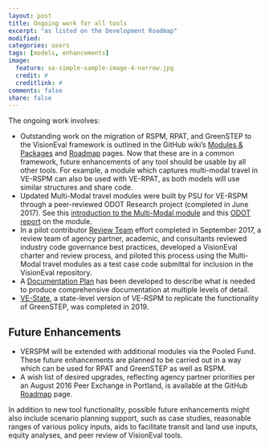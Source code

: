 ```yaml
---
layout: post
title: Ongoing work for all tools
excerpt: "as listed on the Development Roadmap"
modified: 
categories: users
tags: [models, enhancements]
image:
  feature: so-simple-sample-image-4-narrow.jpg
  credit: #
  creditlink: #
comments: false
share: false
---
```


The ongoing work involves:

* Outstanding work on the migration of RSPM, RPAT, and GreenSTEP to the VisionEval framework is outlined in the GitHub wiki’s <a href="https://github.com/VisionEval/VisionEval/wiki/Modules-and-Packages" target="_blank">Modules & Packages</a> and <a href="https://github.com/visioneval/VisionEval/wiki/Development-Roadmap" target="_blank">Roadmap</a> pages. Now that these are in a common framework, future enhancements of any tool should be usable by all other tools. For example, a module which captures multi-modal travel in VE-RSPM can also be used with VE-RPAT, as both models will use similar structures and share code.
* Updated Multi-Modal travel modules were built by PSU for VE-RSPM through a peer-reviewed ODOT Research project (completed in June 2017). See this [introduction to the Multi-Modal module](https://cities-lab.github.io/VETravelDemandMM/Intro.html) and this [ODOT report](https://www.oregon.gov/ODOT/Programs/ResearchDocuments/SPR788RSPMTool.pdf) on the module.
* In a pilot contributor <a href="https://github.com/VisionEval/VisionEval/wiki/Review-Team-Charter" target="_blank">Review Team</a> effort completed in September 2017, a review team of agency partner, academic, and consultants reviewed industry code governance best practices, developed a VisionEval charter and review process, and piloted this process using the Multi-Modal travel modules as a test case code submittal for inclusion in the VisionEval repository.
* A <a href="https://github.com/VisionEval/VisionEval/wiki/Documentation-Plan" target="_blank">Documentation Plan</a> has been developed to describe what is needed to produce comprehensive documentation at multiple levels of detail.
* <a href="https://github.com/VisionEval/VisionEval/wiki/VE-State-Status" target="_blank">VE-State</a>, a state-level version of VE-RSPM to replicate the functionality of GreenSTEP, was completed in 2019.

## Future Enhancements

- VERSPM will be extended with additional modules via the Pooled Fund. These future enhancements are planned to be carried out in a way which can be used for RPAT and GreenSTEP as well as RSPM. 
- A wish list of desired upgrades, reflecting agency partner priorities per an August 2016 Peer Exchange in Portland, is available at the GitHub <a href="https://github.com/visioneval/VisionEval/wiki/Development-Roadmap" target="_blank">Roadmap</a> page.

In addition to new tool functionality, possible future enhancements might also include scenario planning support, such as case studies, reasonable ranges of various policy inputs, aids to facilitate transit and land use inputs, equity analyses, and peer review of VisionEval tools.
